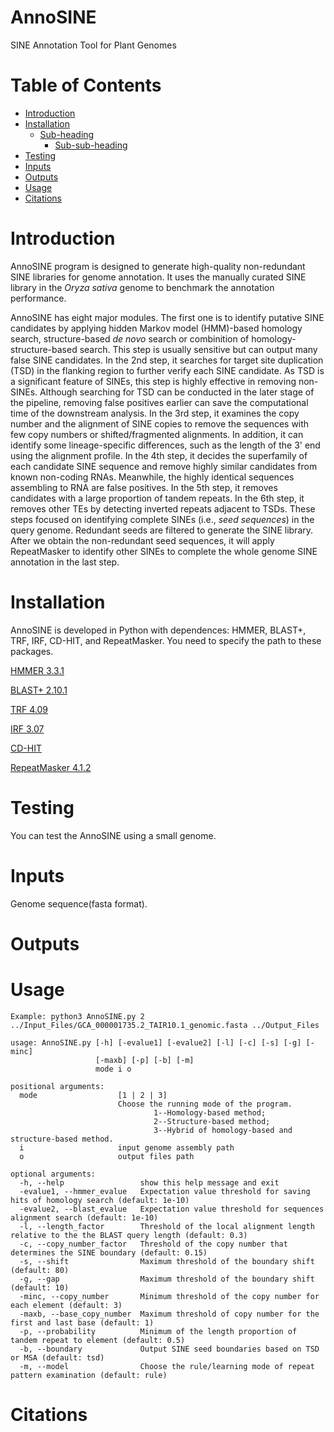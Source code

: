 # AnnoSINE

SINE Annotation Tool for Plant Genomes

# Table of Contents
- [Introduction](#heading)
- [Installation](#heading-1)
  * [Sub-heading](#sub-heading-1)
    + [Sub-sub-heading](#sub-sub-heading-1)
- [Testing](#heading-2)
- [Inputs](#heading-2)
- [Outputs](#heading-3)
- [Usage](#heading-4)
- [Citations](#heading-2)

# Introduction
AnnoSINE program is designed to generate high-quality non-redundant SINE libraries for genome annotation. It uses the manually curated SINE library in the *Oryza sativa* genome to benchmark the annotation performance.

AnnoSINE has eight major modules. The first one is to identify putative SINE candidates by applying hidden Markov model (HMM)-based homology search, structure-based *de novo* search or combinition of homology-structure-based search. This step is usually sensitive but can output many false SINE candidates. In the 2nd step, it searches for target site duplication (TSD) in the flanking region to further verify each SINE candidate. As TSD is a significant feature of SINEs, this step is highly effective in removing non-SINEs. Although searching for TSD can be conducted in the later stage of the pipeline, removing false positives earlier can save the computational time of the downstream analysis. In the 3rd step, it examines the copy number and the alignment of SINE copies to remove the sequences with few copy numbers or shifted/fragmented alignments. In addition, it can identify some lineage-specific differences, such as the length of the 3' end using the alignment profile. In the 4th step, it decides the superfamily of each candidate SINE sequence and remove highly similar candidates from known non-coding RNAs. Meanwhile, the highly identical sequences assembling to RNA are false positives. In the 5th step, it removes candidates with a large proportion of tandem repeats. In the 6th step, it removes other TEs by detecting inverted repeats adjacent to TSDs. These steps focused on identifying complete SINEs (i.e., *seed sequences*) in the query genome. Redundant seeds are filtered to generate the SINE library. After we obtain the non-redundant seed sequences, it will apply RepeatMasker to identify other SINEs to complete the whole genome SINE annotation in the last step.

# Installation
AnnoSINE is developed in Python with dependences: HMMER, BLAST+, TRF, IRF, CD-HIT, and RepeatMasker. You need to specify the path to these packages.

[HMMER 3.3.1](http://hmmer.org/download.html)

[BLAST+ 2.10.1](https://ftp.ncbi.nlm.nih.gov/blast/executables/blast+/2.10.1/)

[TRF 4.09](https://tandem.bu.edu/trf/trf.download.html)

[IRF 3.07](https://tandem.bu.edu/irf/irf.download.html)

[CD-HIT](http://weizhongli-lab.org/cd-hit/download.php)

[RepeatMasker 4.1.2](http://www.repeatmasker.org/RepeatMasker/)

# Testing
You can test the AnnoSINE using a small genome.

# Inputs
Genome sequence(fasta format).

# Outputs

# Usage
```
Example: python3 AnnoSINE.py 2 ../Input_Files/GCA_000001735.2_TAIR10.1_genomic.fasta ../Output_Files

usage: AnnoSINE.py [-h] [-evalue1] [-evalue2] [-l] [-c] [-s] [-g] [-minc]
                   [-maxb] [-p] [-b] [-m]               
                   mode i o    
                   
positional arguments:
  mode                  [1 | 2 | 3]  
                        Choose the running mode of the program.                        
                                1--Homology-based method;                                
                                2--Structure-based method;                                
                                3--Hybrid of homology-based and structure-based method.                               
  i                     input genome assembly path  
  o                     output files path
  
optional arguments:
  -h, --help                 show this help message and exit  
  -evalue1, --hmmer_evalue   Expectation value threshold for saving hits of homology search (default: 1e-10)
  -evalue2, --blast_evalue   Expectation value threshold for sequences alignment search (default: 1e-10)                                           
  -l, --length_factor        Threshold of the local alignment length relative to the the BLAST query length (default: 0.3)  
  -c, --copy_number_factor   Threshold of the copy number that determines the SINE boundary (default: 0.15)                        
  -s, --shift                Maximum threshold of the boundary shift (default: 80)  
  -g, --gap                  Maximum threshold of the boundary shift (default: 10)  
  -minc, --copy_number       Minimum threshold of the copy number for each element (default: 3)  
  -maxb, --base_copy_number  Maximum threshold of copy number for the first and last base (default: 1)                       
  -p, --probability          Minimum of the length proportion of tandem repeat to element (default: 0.5)  
  -b, --boundary             Output SINE seed boundaries based on TSD or MSA (default: tsd)
  -m, --model                Choose the rule/learning mode of repeat pattern examination (default: rule)
```


# Citations
